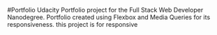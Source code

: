 #Portfolio
Udacity Portfolio project for the Full Stack Web Developer Nanodegree. Portfolio created using Flexbox and Media Queries for its responsiveness.
this project is for responsive
